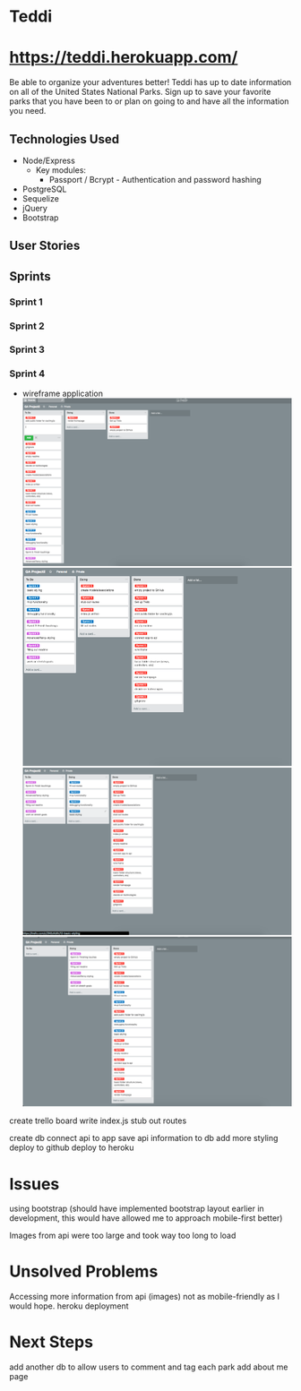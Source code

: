 # Teddi
# <https://teddi.herokuapp.com/>
Be able to organize your adventures better! Teddi has up to date information on all of the United States National Parks. Sign up to save your favorite parks that you have been to or plan on going to and have all the information you need. 

## Technologies Used
  * Node/Express
    * Key modules: 
      * Passport / Bcrypt - Authentication and password hashing
  * PostgreSQL
  * Sequelize
  * jQuery
  * Bootstrap

## User Stories

## Sprints

### Sprint 1

### Sprint 2
### Sprint 3
### Sprint 4


* wireframe application  
![trello-1](/public/img/readme-img/trello-1.png)
![trello-2](/public/img/readme-img/trello-2.png)
![trello-3](/public/img/readme-img/trello-3.png)
![trello-4](/public/img/readme-img/trello-4.png)


create trello board
write index.js
stub out routes

create db
connect api to app
save api information to db
add more styling
deploy to github
deploy to heroku

# Issues
using bootstrap (should have implemented bootstrap layout earlier in development, this would have allowed me to approach mobile-first better)

Images from api were too large and took way too long to load



# Unsolved Problems
Accessing more information from api (images)
not as mobile-friendly as I would hope. 
heroku deployment

# Next Steps
add another db to allow users to comment and tag each park
add about me page